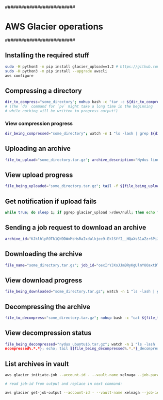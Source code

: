 ##########################
# AWS Glacier operations #
##########################

## Installing the required stuff

```bash
sudo -H python3 -m pip install glacier_upload==1.2 # https://github.com/tbumi/glacier-upload
sudo -H python3 -m pip install --upgrade awscli
aws configure
```

## Compressing a directory

```bash
dir_to_compress="some_directory"; nohup bash -c "tar -c ${dir_to_compress} | pv --numeric --timer -s $(du -sb ./${dir_to_compress} | awk '{print $1}') | gzip --verbose --best > ${dir_to_compress}.tar.gz" 1>${dir_to_compress}_compression_progress.log 2>&1 &
# (The `du` command for `pv` might take a long time in the beginning
# while nothing will be written to progress output!)
```

### View compression progress

```bash
dir_being_compressed="some_directory"; watch -n 1 "ls -lash | grep ${dir_being_compressed}; echo; tail ${dir_being_compressed}_compression_progress.log"
```

## Uploading an archive

```bash
file_to_upload="some_directory.tar.gz"; archive_description="Nydus linux partition snapshot from 30 Apr 2018"; nohup stdbuf -oL glacier_upload --vault-name xelnaga --file-name ${file_to_upload} --arc-desc "${archive_description}" --num-threads 1 --part-size 128 > ${file_to_upload%.*.*}_upload_progress.log &
```

## View upload progress

```bash
file_being_uploaded="some_directory.tar.gz"; tail -f ${file_being_uploaded%.*.*}_upload_progress.log
```

## Get notification if upload fails

```bash
while true; do sleep 1; if pgrep glacier_upload >/dev/null; then echo "glacier_upload still going ... `date`"; else notify-send "glacier_upload stopped"; fi; done
```

## Sending a job request to download an archive

```bash
archive_id="KJklhlpR9Tk1QN9DWxMsHsRaIxdalkjee9-EklSffI__HQaXsS1aZzr6PiJ0Hwf9NiEp3IkjodtlxTjvYy8KldbN-vnidbEFt6GOCteDlH5BTI8vzHbtJb43riRiZF_26PA"; job_description="Retrieve archive on $(date +%F) $(date +%T)"; aws glacier initiate-job --account-id - --vault-name xelnaga --job-parameters "{\"Type\": \"archive-retrieval\", \"ArchiveId\": \"${archive_id}\", \"Description\": \"${job_description}\", \"Tier\": \"Bulk\"}"
```

## Downloading the archive

```bash
file_name="some_directory.tar.gz"; job_id="oexIrYJXoJJmBRyKgUlnY8OaxtDTxKCaNn_u24px8qLzoC2wLIi74rEsDFovP72xhfbpJoHoa1XSTZjv1"; nohup aws glacier get-job-output --account-id - --vault-name xelnaga --job-id "${job_id}" ${file_name} > ${file_name%.*.*}_download.log &
```

## View download progress

```bash
file_being_downloaded="some_directory.tar.gz"; watch -n 1 "ls -lash | grep ${file_being_downloaded}"
```

## Decompressing the archive

```bash
file_to_decompress="some_directory.tar.gz"; nohup bash -c "cat ${file_to_decompress} | gzip -d | pv --numeric --timer -s $(ls -al ${file_to_decompress} | awk '{print $5}') | tar x" 1>${file_to_decompress%.*.*}_decompression_progress.log 2>&1 &
```

## View decompression status

```bash
file_being_decompressed="nydus_ubuntu16.tar.gz"; watch -n 1 "ls -lash | grep ${file_being_u
ncompressed%.*.*}; echo; tail ${file_being_decompressed%.*.*}_decompression_progress.log"
```

## List archives in vault

```bash
aws glacier initiate-job --account-id - --vault-name xelnaga --job-parameters '{"Type": "inventory-retrieval"}'

# read job-id from output and replace in next command:

aws glacier get-job-output --account-id - --vault-name xelnaga --job-id 'DioUrZvyOyE07g_QeyblZuDnM3_XLw2JneifktG9iKDs57vasdfUF2LbnFc6VPU1r3khsiUleHvxsU3IR67FJFfpP1-RX' vault_inventory.json
```
